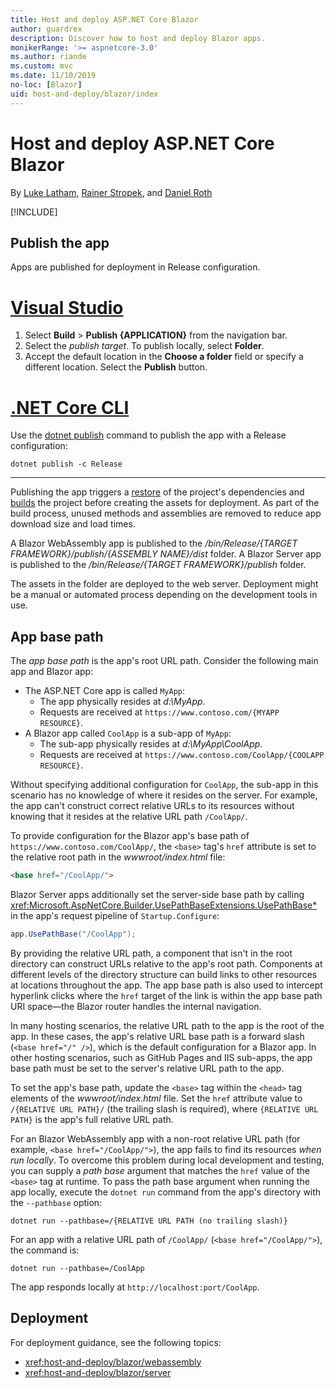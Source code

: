 ```yaml
---
title: Host and deploy ASP.NET Core Blazor
author: guardrex
description: Discover how to host and deploy Blazor apps.
monikerRange: '>= aspnetcore-3.0'
ms.author: riande
ms.custom: mvc
ms.date: 11/10/2019
no-loc: [Blazor]
uid: host-and-deploy/blazor/index
---
```

# Host and deploy ASP.NET Core Blazor

By [Luke Latham](https://github.com/guardrex), [Rainer Stropek](https://www.timecockpit.com), and [Daniel Roth](https://github.com/danroth27)

[!INCLUDE[](~/includes/blazorwasm-preview-notice.md)]

## Publish the app

Apps are published for deployment in Release configuration.

# [Visual Studio](#tab/visual-studio)

1. Select **Build** > **Publish {APPLICATION}** from the navigation bar.
1. Select the *publish target*. To publish locally, select **Folder**.
1. Accept the default location in the **Choose a folder** field or specify a different location. Select the **Publish** button.

# [.NET Core CLI](#tab/netcore-cli)

Use the [dotnet publish](/dotnet/core/tools/dotnet-publish) command to publish the app with a Release configuration:

```dotnetcli
dotnet publish -c Release
```

---

Publishing the app triggers a [restore](/dotnet/core/tools/dotnet-restore) of the project's dependencies and [builds](/dotnet/core/tools/dotnet-build) the project before creating the assets for deployment. As part of the build process, unused methods and assemblies are removed to reduce app download size and load times.

A Blazor WebAssembly app is published to the */bin/Release/{TARGET FRAMEWORK}/publish/{ASSEMBLY NAME}/dist* folder. A Blazor Server app is published to the */bin/Release/{TARGET FRAMEWORK}/publish* folder.

The assets in the folder are deployed to the web server. Deployment might be a manual or automated process depending on the development tools in use.

## App base path

The *app base path* is the app's root URL path. Consider the following main app and Blazor app:

* The ASP.NET Core app is called `MyApp`:
  * The app physically resides at *d:\\MyApp*.
  * Requests are received at `https://www.contoso.com/{MYAPP RESOURCE}`.
* A Blazor app called `CoolApp` is a sub-app of `MyApp`:
  * The sub-app physically resides at *d:\\MyApp\\CoolApp*.
  * Requests are received at `https://www.contoso.com/CoolApp/{COOLAPP RESOURCE}`.

Without specifying additional configuration for `CoolApp`, the sub-app in this scenario has no knowledge of where it resides on the server. For example, the app can't construct correct relative URLs to its resources without knowing that it resides at the relative URL path `/CoolApp/`.

To provide configuration for the Blazor app's base path of `https://www.contoso.com/CoolApp/`, the `<base>` tag's `href` attribute is set to the relative root path in the *wwwroot/index.html* file:

```html
<base href="/CoolApp/">
```

Blazor Server apps additionally set the server-side base path by calling <xref:Microsoft.AspNetCore.Builder.UsePathBaseExtensions.UsePathBase*> in the app's request pipeline of `Startup.Configure`:

```csharp
app.UsePathBase("/CoolApp");
```

By providing the relative URL path, a component that isn't in the root directory can construct URLs relative to the app's root path. Components at different levels of the directory structure can build links to other resources at locations throughout the app. The app base path is also used to intercept hyperlink clicks where the `href` target of the link is within the app base path URI space&mdash;the Blazor router handles the internal navigation.

In many hosting scenarios, the relative URL path to the app is the root of the app. In these cases, the app's relative URL base path is a forward slash (`<base href="/" />`), which is the default configuration for a Blazor app. In other hosting scenarios, such as GitHub Pages and IIS sub-apps, the app base path must be set to the server's relative URL path to the app.

To set the app's base path, update the `<base>` tag within the `<head>` tag elements of the *wwwroot/index.html* file. Set the `href` attribute value to `/{RELATIVE URL PATH}/` (the trailing slash is required), where `{RELATIVE URL PATH}` is the app's full relative URL path.

For an Blazor WebAssembly app with a non-root relative URL path (for example, `<base href="/CoolApp/">`), the app fails to find its resources *when run locally*. To overcome this problem during local development and testing, you can supply a *path base* argument that matches the `href` value of the `<base>` tag at runtime. To pass the path base argument when running the app locally, execute the `dotnet run` command from the app's directory with the `--pathbase` option:

```dotnetcli
dotnet run --pathbase=/{RELATIVE URL PATH (no trailing slash)}
```

For an app with a relative URL path of `/CoolApp/` (`<base href="/CoolApp/">`), the command is:

```dotnetcli
dotnet run --pathbase=/CoolApp
```

The app responds locally at `http://localhost:port/CoolApp`.

## Deployment

For deployment guidance, see the following topics:

* <xref:host-and-deploy/blazor/webassembly>
* <xref:host-and-deploy/blazor/server>
